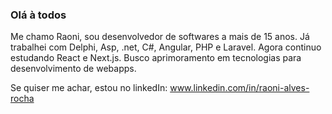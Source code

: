 ### Olá à todos

Me chamo Raoni, sou desenvolvedor de softwares a mais de 15 anos. Já trabalhei com Delphi, Asp, .net, C#, Angular, PHP e Laravel. Agora continuo estudando React e Next.js.
Busco aprimoramento em tecnologias para desenvolvimento de webapps.

Se quiser me achar, estou no linkedIn: www.linkedin.com/in/raoni-alves-rocha

<!--
**raoniguimao/raoniguimao** is a ✨ _special_ ✨ repository because its `README.md` (this file) appears on your GitHub profile.

Here are some ideas to get you started:

- 🔭 I’m currently working on ...
- 🌱 I’m currently learning ...
- 👯 I’m looking to collaborate on ...
- 🤔 I’m looking for help with ...
- 💬 Ask me about ...
- 📫 How to reach me: ...
- 😄 Pronouns: ...
- ⚡ Fun fact: ...
-->
